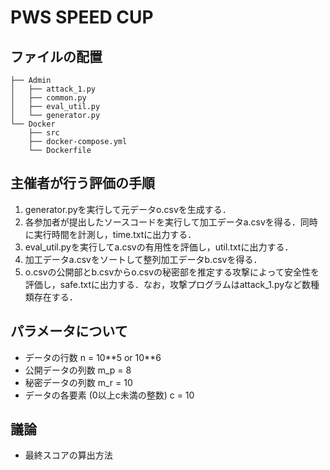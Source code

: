 # PWS SPEED CUP

## ファイルの配置
```
├── Admin
│   ├── attack_1.py
│   ├── common.py
│   ├── eval_util.py
│   └── generator.py
└── Docker
    ├── src
    ├── docker-compose.yml
    └── Dockerfile
```

## 主催者が行う評価の手順
1. generator.pyを実行して元データo.csvを生成する．
2. 各参加者が提出したソースコードを実行して加工データa.csvを得る．同時に実行時間を計測し，time.txtに出力する．
3. eval_util.pyを実行してa.csvの有用性を評価し，util.txtに出力する．
4. 加工データa.csvをソートして整列加工データb.csvを得る．
5. o.csvの公開部とb.csvからo.csvの秘密部を推定する攻撃によって安全性を評価し，safe.txtに出力する．なお，攻撃プログラムはattack_1.pyなど数種類存在する．

## パラメータについて
- データの行数 n = 10\**5 or 10\**6
- 公開データの列数 m_p = 8
- 秘密データの列数 m_r = 10
- データの各要素 (0以上c未満の整数) c = 10

## 議論
- 最終スコアの算出方法